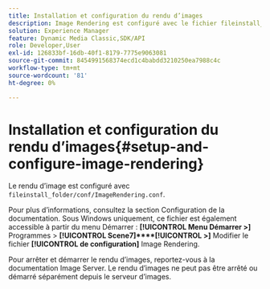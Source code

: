```yaml
---
title: Installation et configuration du rendu d’images
description: Image Rendering est configuré avec le fichier fileinstall_folder/conf/ImageRendering.conf.
solution: Experience Manager
feature: Dynamic Media Classic,SDK/API
role: Developer,User
exl-id: 126833bf-16db-40f1-8179-7775e9063081
source-git-commit: 8454991568374ecd1c4babdd3210250ea7988c4c
workflow-type: tm+mt
source-wordcount: '81'
ht-degree: 0%

---
```


# Installation et configuration du rendu d’images{#setup-and-configure-image-rendering}

Le rendu d’image est configuré avec `fileinstall_folder/conf/ImageRendering.conf`.

Pour plus d’informations, consultez la section Configuration de la documentation. Sous Windows uniquement, ce fichier est également accessible à partir du menu Démarrer : **[!UICONTROL Menu Démarrer >]** Programmes > **[!UICONTROL Scene7]****[!UICONTROL >]** Modifier le fichier **[!UICONTROL de configuration]** Image Rendering.

Pour arrêter et démarrer le rendu d’images, reportez-vous à la documentation Image Server. Le rendu d’images ne peut pas être arrêté ou démarré séparément depuis le serveur d’images.
